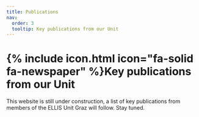 ```yaml
---
title: Publications
nav:
  order: 3
  tooltip: Key publications from our Unit
---
```


# {% include icon.html icon="fa-solid fa-newspaper" %}Key publications from our Unit

This website is still under construction, a list of key publications from members of the ELLIS Unit Graz will follow. Stay tuned.

<!-- {% include section.html %}

## Highlighted

{% include citation.html lookup="Open collaborative writing with Manubot" style="rich" %}

{% include section.html %}

## All

{% include search-box.html %}

{% include search-info.html %}

{% include list.html data="citations" component="citation" style="rich" %} -->
